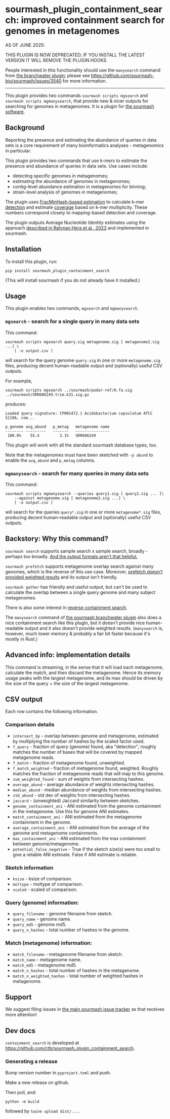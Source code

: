 # sourmash_plugin_containment_search: improved containment search for genomes in metagenomes

AS OF JUNE 2025:

THIS PLUGIN IS NOW DEPRECATED; IF YOU INSTALL THE LATEST VERSION IT WILL
REMOVE THE PLUGIN HOOKS.

People interested in this functionality should use the `manysearch`
command from
[the branchwater plugin](https://github.com/sourmash-bio/sourmash_plugin_branchwater);
please see https://github.com/sourmash-bio/sourmash/issues/3540 for
more information.

---

This plugin provides two commands `sourmash scripts mgsearch` and
`sourmash scripts mgmanysearch`, that provide new & nicer outputs for
searching for genomes in metagenomes.  It is a plugin for [the sourmash
software](https://sourmash.bio/).

## Background

Reporting the presence and estimating the abundance of queries in data
sets is a core requirement of many bioinformatics analyses -
metagenomics in particular.

This plugin provides two commands that use k-mers to estimate the
presence and abundance of queries in data sets. Use cases include:

* detecting specific genomes in metagenomes;
* estimating the abundance of genomes in metagenomes;
* contig-level abundance estimation in metagenomes for binning;
* strain-level analysis of genomes in metagenomes;

The plugin uses
[FracMinHash-based estimation](https://www.biorxiv.org/content/10.1101/2022.01.11.475838v2)
to calculate k-mer
[detection](https://anvio.org/vocabulary/#detection) and estimate
[coverage](https://anvio.org/vocabulary/#coverage) based on k-mer
multiplicity. These numbers correspond closely to mapping-based
detection and coverage.

The plugin outputs Average Nucleotide Identity estimates using the
approach
[described in Rahman Hera et al., 2023](https://genome.cshlp.org/content/33/7/1061)
and implemented in sourmash.

## Installation

To install this plugin, run:
```
pip install sourmash_plugin_containment_search
```

(This will install sourmash if you do not already have it installed.)

## Usage

This plugin enables two commands, `mgsearch` and `mgmanysearch`.

### `mgsearch` - search for a single query in many data sets

This command:
```
sourmash scripts mgsearch query.sig metagenome.sig [ metagenome2.sig ...] \
    [ -o output.csv ]
```
will search for the query genome `query.sig` in one or more
`metagenome.sig` files, producing decent human-readable output and
(optionally) useful CSV outputs.

For example,
```
sourmash scripts mgsearch ../sourmash/podar-ref/0.fa.sig ../sourmash/SRR606249.trim.k31.sig.gz
```

produces:
```
Loaded query signature: CP001472.1 Acidobacterium capsulatum ATCC 51196, com...

p_genome avg_abund   p_metag   metagenome name
-------- ---------   -------   ---------------
 100.0%    55.4         3.1%   SRR606249
```

This plugin will work with all the standard sourmash database types, too.

Note that the metagenomes must have been sketched with `-p abund` to
enable the `avg_abund` and `p_metag` columns.

### `mgmanysearch` - search for many queries in many data sets

This command:
```
sourmash scripts mgmanysearch --queries query1.sig [ query2.sig ... ]\
    --against metagenome.sig [ metagenome2.sig ...] \
    [ -o output.csv ]
```
will search for the queries  `query*.sig` in one or more
`metagenome*.sig` files, producing decent human-readable output and
(optionally) useful CSV outputs.

## Backstory: Why this command?

`sourmash search` supports sample search x sample search, broadly -
perhaps too
broadly. [And the output formats aren't that helpful.](https://github.com/sourmash-bio/sourmash/issues/2002)

`sourmash prefetch` supports metagenome overlap search against many
genomes, which is the reverse of this use case. Moreover,
[prefetch doesn't provided weighted results](https://github.com/sourmash-bio/sourmash/issues/1828)
and its output isn't friendly.

`sourmash gather` has friendly and useful output, but can't be used to
calculate the overlap between a single query genome and many subject
metagenomes.

There is also some interest in
[reverse containment search](https://github.com/sourmash-bio/sourmash/issues/1198).

The `manysearch` command of
[the sourmash branchwater plugin](https://github.com/sourmash-bio/sourmash_plugin_branchwater/blob/main/doc/README.md#running-manysearch)
also does a nice containment search like this plugin, but it doesn't
provide nice human-readable output and it also doesn't provide
weighted results. (`manysearch` is, however, much lower memory &
probably a fair bit faster because it's mostly in Rust.)

## Advanced info: implementation details

This command is streaming, in the sense that it will load each
metagenome, calculate the match, and then discard the metagenome.
Hence its memory usage peaks with the largest metagenome, and its max
should be driven by the size of the query + the size of the largest
metagenome.

## CSV output

Each row contains the following information.

### Comparison details

* `intersect_bp` - overlap between genome and metagenome, estimated by multiplying the number of hashes by the scaled factor used.
* `f_query` - fraction of query (genome) found, aka "detection"; roughly matches the number of bases that will be covered by mapped metagenome reads.
* `f_match` - fraction of metagenome found, unweighted.
* `f_match_weighted` - fraction of metagenome found, weighted. Roughly matches the fraction of metagenome reads that will map to this genome.
* `sum_weighted_found` - sum of weights from intersecting hashes.
* `average_abund` - average abundance of weights intersecting hashes.
* `median_abund` - median abundance of weights from intersecting hashes.
* `std_abund` - std dev of weights from intersecting hashes.
* `jaccard` - (unweighted) Jaccard similarity between sketches.
* `genome_containment_ani` - ANI estimated from the genome containment in the metagenome. Use this for genome ANI estimates.
* `match_containment_ani` - ANI estimated from the metagenome containment in the genome.
* `average_containment_ani` - ANI estimated from the average of the genome and metagenome containments.
* `max_containment_ani` - ANI estimated from the max containment between genome/metagenome.
* `potential_false_negative` - True if the sketch size(s) were too small to give a reliable ANI estimate. False if ANI estimate is reliable.

### Sketch information

* `ksize` - ksize of comparison.
* `moltype` - moltype of comparison.
* `scaled` - scaled of comparison.

### Query (genome) information:

* `query_filename` - genome filename from sketch.
* `query_name` - genome name.
* `query_md5` - genome md5.
* `query_n_hashes` - total number of hashes in the genome.

### Match (metagenome) information:

* `match_filename` - metagenome filename from sketch.
* `match_name` - metagenome name.
* `match_md5` - metagenome md5.
* `match_n_hashes` - total number of hashes in the metagenome.
* `match_n_weighted_hashes` - total number of weighted hashes in metagenome.

## Support

We suggest filing issues in [the main sourmash issue tracker](https://github.com/dib-lab/sourmash/issues) as that receives more attention!

## Dev docs

`containment_search` is developed at https://github.com/ctb/sourmash_plugin_containment_search.

### Generating a release

Bump version number in `pyproject.toml` and push.

Make a new release on github.

Then pull, and:

```
python -m build
```

followed by `twine upload dist/...`.
